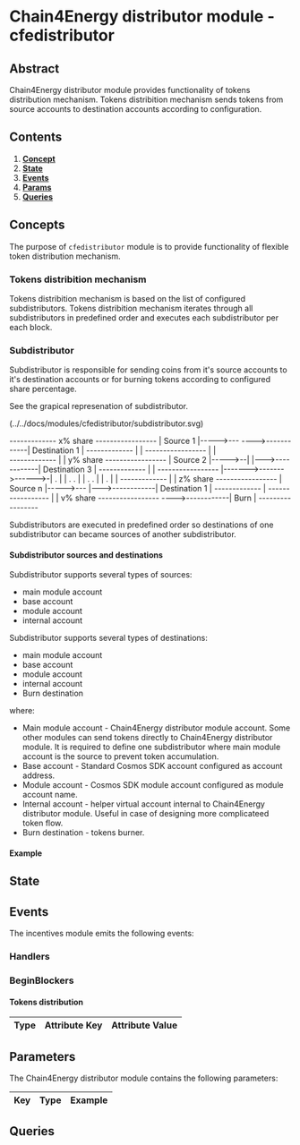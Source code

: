 # Chain4Energy distributor module - cfedistributor

## Abstract

Chain4Energy distributor module provides functionality of tokens distribution mechanism. Tokens distribition mechanism sends tokens from source accounts to destination accounts according to configuration. 

## Contents

1. **[Concept](#concepts)**
2. **[State](#state)**
4. **[Events](#events)**
6. **[Params](#parameters)**
8. **[Queries](#queries)**

## Concepts

The purpose of `cfedistributor` module is to provide functionality of flexible token distribution mechanism.

### Tokens distribition mechanism

Tokens distribition mechanism is based on the list of configured subdistributors.
Tokens distribition mechanism iterates through all subdistributors in predefined order and executes each subdistributor per each block. 

### Subdistributor

Subdistributor is responsible for sending coins from it's source accounts to it's destination accounts or for burning tokens according to configured share percentage.

See the grapical represenation of subdistributor.

(../../docs/modules/cfedistributor/subdistributor.svg)

-------------                                     x% share     -----------------
|  Source 1 |----->---                        ---->------------| Destination 1 |
-------------        |                        |                -----------------
                     |                        |       
-------------        |                        |   y% share     -----------------
|  Source 2 |----->--|                        |--->------------| Destination 3 |
-------------        |                        |                -----------------
                     |------->------->------>-|
      .              |                        |                        .
      .              |                        |                        .
      .              |                        |                        .
                     |                        |
-------------        |                        |   z% share     -----------------
|  Source n |----->---                        |--->------------| Destination 1 |
-------------                                 |                -----------------
                                              |
                                              |   v% share     -----------------
                                              ---->------------|     Burn      |
                                                               -----------------

Subdistributors are executed in predefined order so destinations of one subdistributor can became sources of another subdistributor.

#### Subdistributor sources and destinations

Subdistributor supports several types of sources:
* main module account
* base account
* module account
* internal account

Subdistributor supports several types of destinations:
* main module account
* base account
* module account
* internal account
* Burn destination

where:
* Main module account - Chain4Energy distributor module account. Some other modules can send tokens directly to Chain4Energy distributor module. It is required to define one subdistributor where main module account is the source to prevent token accumulation.
* Base account - Standard Cosmos SDK account configured as account address.
* Module account - Cosmos SDK module account configured as module account name.
* Internal account - helper virtual account internal to Chain4Energy distributor module. Useful in case of designing more complicateed token flow.
* Burn destination - tokens burner.

#### Example

## State

## Events

The incentives module emits the following events:

### Handlers

### BeginBlockers

#### Tokens distribution

| Type         | Attribute Key | Attribute Value |
| ------------ | ------------- | --------------- |

## Parameters

The Chain4Energy distributor module contains the following parameters:

| Key                  | Type   | Example  |
| -------------------- | ------ | -------- |


## Queries

